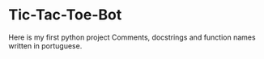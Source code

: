 # Tic-Tac-Toe-Bot
Here is my first python project
Comments, docstrings and function names written in portuguese.
